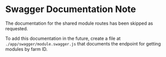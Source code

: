 # Swagger Documentation Note

The documentation for the shared module routes has been skipped as requested.

To add this documentation in the future, create a file at `./app/swagger/module.swagger.js` that documents the endpoint for getting modules by farm ID.

